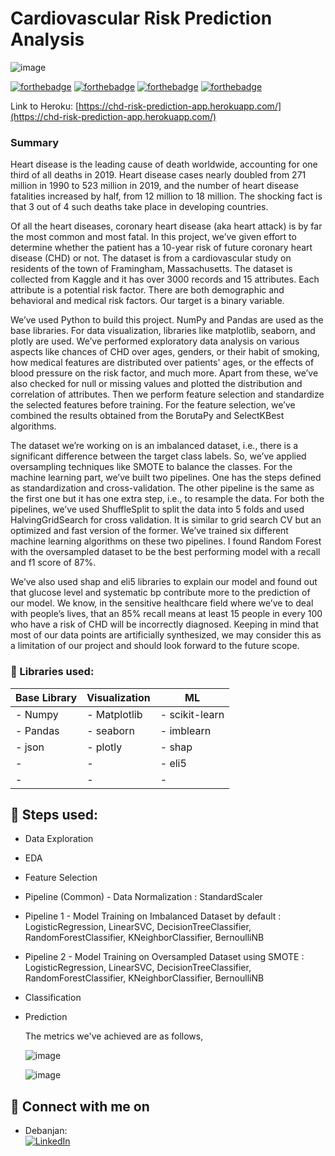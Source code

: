 # Cardiovascular Risk Prediction Analysis

![image](https://user-images.githubusercontent.com/39692126/182947470-ce4046e1-1c36-4528-a664-3478d35845a7.png)


[![forthebadge](https://forthebadge.com/images/badges/built-with-love.svg)]()
[![forthebadge](https://forthebadge.com/images/badges/made-with-python.svg)]()
[![forthebadge](https://forthebadge.com/images/badges/powered-by-responsibility.svg)]()
[![forthebadge](https://user-images.githubusercontent.com/39692126/182951370-d1f4e0bd-e2b6-4597-8297-d2697d10513d.png)](https://chd-risk-prediction-app.herokuapp.com/)

Link to Heroku: [https://chd-risk-prediction-app.herokuapp.com/](https://chd-risk-prediction-app.herokuapp.com/)

### Summary

  Heart disease is the leading cause of death worldwide, accounting for one third of all deaths in 2019. Heart disease cases nearly doubled from 271 million in 1990 to 523 million in 2019, and the number of heart disease fatalities increased by half, from 12 million to 18 million. The shocking fact is that 3 out of 4 such deaths take place in developing countries.

Of all the heart diseases, coronary heart disease (aka heart attack) is by far the most common and most fatal. In this project, we’ve given effort to determine whether the patient has a 10-year risk of future coronary heart disease (CHD) or not. The dataset is from a cardiovascular study on residents of the town of Framingham, Massachusetts. The dataset is collected from Kaggle and it has over 3000 records and 15 attributes. Each attribute is a potential risk factor. There are both demographic and behavioral and medical risk factors. Our target is a binary variable.

We’ve used Python to build this project. NumPy and Pandas are used as the base libraries. For data visualization, libraries like matplotlib, seaborn, and plotly are used. We’ve performed exploratory data analysis on various aspects like chances of CHD over ages, genders, or their habit of smoking, how medical features are distributed over patients' ages, or the effects of blood pressure on the risk factor, and much more. Apart from these, we’ve also checked for null or missing values and plotted the distribution and correlation of attributes. Then we perform feature selection and standardize the selected features before training. For the feature selection, we’ve combined the results obtained from the BorutaPy and SelectKBest algorithms.

The dataset we’re working on is an imbalanced dataset, i.e., there is a significant difference between the target class labels. So, we’ve applied oversampling techniques like SMOTE to balance the classes. For the machine learning part, we’ve built two pipelines. One has the steps defined as standardization and cross-validation. The other pipeline is the same as the first one but it has one extra step, i.e., to resample the data. For both the pipelines, we’ve used ShuffleSplit to split the data into 5 folds and used HalvingGridSearch for cross validation. It is similar to grid search CV but an optimized and fast version of the former. We’ve trained six different machine learning algorithms on these two pipelines. I found Random Forest with the oversampled dataset to be the best performing model with a recall and f1 score of 87%.

We’ve also used shap and eli5 libraries to explain our model and found out that glucose level and systematic bp contribute more to the prediction of our model. We know, in the sensitive healthcare field where we’ve to deal with people’s lives, that an 85% recall means at least 15 people in every 100 who have a risk of CHD will be incorrectly diagnosed. Keeping in mind that most of our data points are artificially synthesized, we may consider this as a limitation of our project and should look forward to the future scope.
   
   ### 🔧 Libraries used:
| Base Library 		    | Visualization		    | ML  	|
|---			      		|---		    		|---		      	|
| - Numpy	    | - Matplotlib		    | - scikit-learn		|
| - Pandas				    | - seaborn			    | - imblearn			|
| - json		    | - plotly			    | -  shap			|
| - 			    | - 			    | - eli5		|
| - 	    | - 			    | - 			|
   
   ## 🔧 Steps used:
* Data Exploration
* EDA
* Feature Selection
* Pipeline (Common) - Data Normalization : StandardScaler
* Pipeline 1 - Model Training on Imbalanced Dataset by default : LogisticRegression, LinearSVC, DecisionTreeClassifier, RandomForestClassifier, KNeighborClassifier, BernoulliNB
* Pipeline 2 - Model Training on Oversampled Dataset using SMOTE : LogisticRegression, LinearSVC, DecisionTreeClassifier, RandomForestClassifier, KNeighborClassifier, BernoulliNB
* Classification
* Prediction
   
   The metrics we've achieved are as follows,
   
   ![image](https://user-images.githubusercontent.com/39692126/182948670-6bf4a78d-19e6-4e91-bb72-653430f2de8f.png)
   
   ![image](https://user-images.githubusercontent.com/39692126/182948787-c9f18f9b-22ab-4e4a-8451-9b98ad28b040.png)


## 🤝 Connect with me on
* Debanjan:
<br> [![LinkedIn](https://img.shields.io/badge/linkedin-%230077B5.svg?&style=for-the-badge&logo=linkedin&logoColor=white)](https://www.linkedin.com/in/awesomedeba10/)







   
   

